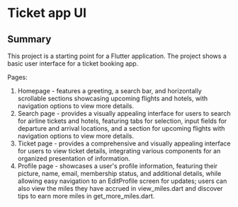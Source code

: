# Ticket app UI



## Summary

This project is a starting point for a Flutter application. 
The project shows a basic user interface for a ticket booking app. 

Pages:
1. Homepage -  features a greeting, a search bar, and horizontally scrollable sections showcasing upcoming flights and hotels, with navigation options to view more details.
2. Search page - provides a visually appealing interface for users to search for airline tickets and hotels, featuring tabs for selection, input fields for departure and arrival locations, and a section for upcoming flights with navigation options to view more details.
3. Ticket page - provides a comprehensive and visually appealing interface for users to view ticket details, integrating various components for an organized presentation of information.
4. Profile page - showcases a user's profile information, featuring their picture, name, email, membership status, and additional details, while allowing easy navigation to an EditProfile screen for updates; users can also view the miles they have accrued in view_miles.dart and discover tips to earn more miles in get_more_miles.dart.



